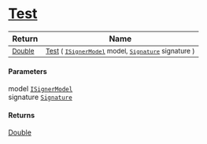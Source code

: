 # [Test](./DtwClassifier-100663900.md)



| Return | Name | 
| --- | --- | 
| <sub>[Double](https://docs.microsoft.com/en-us/dotnet/api/System.Double)</sub>| <sub>[Test](./DtwClassifier-100663900.md) ( [`ISignerModel`](./../../../Pipeline/ISignerModel.md) model, [`Signature`](./../../../Signature.md) signature )</sub>| <br>


#### Parameters
 model  [`ISignerModel`](./../../../Pipeline/ISignerModel.md)<br> signature  [`Signature`](./../../../Signature.md)
#### Returns
[Double](https://docs.microsoft.com/en-us/dotnet/api/System.Double)